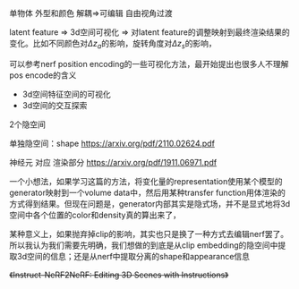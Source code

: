单物体 
外型和颜色 
解耦=>可编辑 
自由视角过渡 

latent feature => 3d空间可视化 => 对latent feature的调整映射到最终渲染结果的变化。比如不同颜色对$\Delta z_a$的影响，旋转角度对$\Delta z_s$的影响，

可以参考nerf position encoding的一些可视化方法，最开始提出也很多人不理解pos encode的含义


* 3d空间特征空间的可视化
* 3d空间的交互探索

2个隐空间 

单独隐空间：shape https://arxiv.org/pdf/2110.02624.pdf

神经元 对应 渲染部分 https://arxiv.org/pdf/1911.06971.pdf

一个小想法，如果学习这篇的方法，将变化量的representation使用某个模型的generator映射到一个volume data中，然后用某种transfer function用体渲染的方式得到结果。但现在问题是，generator内部其实是隐式场，并不是显式地将3d空间中各个位置的color和density真的算出来了，

某种意义上，如果抛弃掉clip的影响，其实也只是换了一种方式去编辑nerf罢了。所以我认为我们需要先明确，我们想做的到底是从clip embedding的隐空间中提取3d空间的信息；还是从nerf中提取分离的shape和appearance信息

~~《Instruct-NeRF2NeRF: Editing 3D Scenes with Instructions》~~